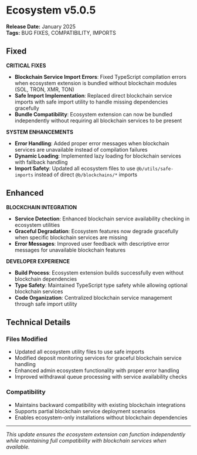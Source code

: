 # Ecosystem v5.0.5
**Release Date:** January 2025  
**Tags:** BUG FIXES, COMPATIBILITY, IMPORTS

## Fixed

**CRITICAL FIXES**
- **Blockchain Service Import Errors**: Fixed TypeScript compilation errors when ecosystem extension is bundled without blockchain modules (SOL, TRON, XMR, TON)
- **Safe Import Implementation**: Replaced direct blockchain service imports with safe import utility to handle missing dependencies gracefully
- **Bundle Compatibility**: Ecosystem extension can now be bundled independently without requiring all blockchain services to be present

**SYSTEM ENHANCEMENTS**
- **Error Handling**: Added proper error messages when blockchain services are unavailable instead of compilation failures
- **Dynamic Loading**: Implemented lazy loading for blockchain services with fallback handling
- **Import Safety**: Updated all ecosystem files to use `@b/utils/safe-imports` instead of direct `@b/blockchains/*` imports

## Enhanced

**BLOCKCHAIN INTEGRATION**
- **Service Detection**: Enhanced blockchain service availability checking in ecosystem utilities
- **Graceful Degradation**: Ecosystem features now degrade gracefully when specific blockchain services are missing
- **Error Messages**: Improved user feedback with descriptive error messages for unavailable blockchain features

**DEVELOPER EXPERIENCE**
- **Build Process**: Ecosystem extension builds successfully even without blockchain dependencies
- **Type Safety**: Maintained TypeScript type safety while allowing optional blockchain services
- **Code Organization**: Centralized blockchain service management through safe import utility

## Technical Details

### Files Modified
- Updated all ecosystem utility files to use safe imports
- Modified deposit monitoring services for graceful blockchain service handling  
- Enhanced admin ecosystem functionality with proper error handling
- Improved withdrawal queue processing with service availability checks

### Compatibility
- Maintains backward compatibility with existing blockchain integrations
- Supports partial blockchain service deployment scenarios
- Enables ecosystem-only installations without blockchain dependencies

---

*This update ensures the ecosystem extension can function independently while maintaining full compatibility with blockchain services when available.* 